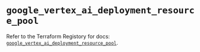 # `google_vertex_ai_deployment_resource_pool`

Refer to the Terraform Registory for docs: [`google_vertex_ai_deployment_resource_pool`](https://registry.terraform.io/providers/hashicorp/google-beta/5.29.0/docs/resources/google_vertex_ai_deployment_resource_pool).
